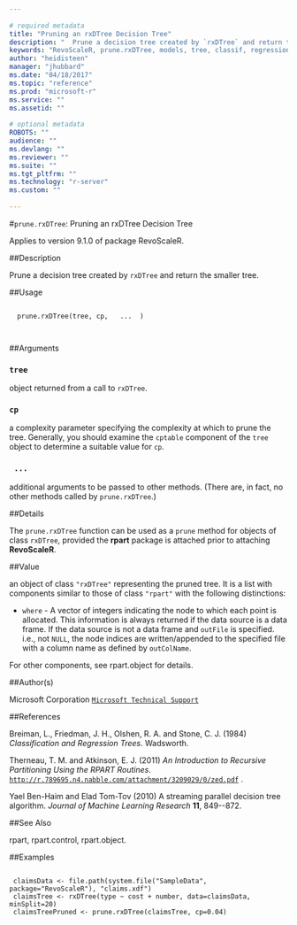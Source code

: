 ```yaml
--- 
 
# required metadata 
title: "Pruning an rxDTree Decision Tree" 
description: " 	Prune a decision tree created by `rxDTree` and return the smaller tree. " 
keywords: "RevoScaleR, prune.rxDTree, models, tree, classif, regression" 
author: "heidisteen" 
manager: "jhubbard" 
ms.date: "04/18/2017" 
ms.topic: "reference" 
ms.prod: "microsoft-r" 
ms.service: "" 
ms.assetid: "" 
 
# optional metadata 
ROBOTS: "" 
audience: "" 
ms.devlang: "" 
ms.reviewer: "" 
ms.suite: "" 
ms.tgt_pltfrm: "" 
ms.technology: "r-server" 
ms.custom: "" 
 
--- 
```

 
 
 
 #`prune.rxDTree`: Pruning an rxDTree Decision Tree

 Applies to version 9.1.0 of package RevoScaleR.
 
 ##Description
 
Prune a decision tree created by `rxDTree` and return the smaller tree.
 
 
 ##Usage

```   
  
  prune.rxDTree(tree, cp,   ...  )
      
 
```
 
 ##Arguments

   
    
 ### `tree`
  object returned from a call to `rxDTree`. 
  
    
 ### `cp`
  a complexity parameter specifying the complexity at which to prune the tree. Generally, you should examine the `cptable` component of the `tree` object to determine a suitable value for `cp`. 
  
    
 ### ` ...`
  additional arguments to be passed to other methods. (There are, in fact, no other methods called by `prune.rxDTree`.) 
  
 
 
 
 
 ##Details
 
The `prune.rxDTree` function can be used as a `prune` method for objects of
class `rxDTree`, provided the **rpart** package is attached prior to attaching 
**RevoScaleR**.
 
 
 ##Value
 
an object of class `"rxDTree"` representing the pruned tree. 
It is a list with components similar to those of class `"rpart"` with the following distinctions:


* `where` -  A vector of integers indicating the node to which each point is allocated.  This information is always returned if the data source is a data frame.  If the data source is not a data frame and `outFile` is specified.  i.e., not `NULL`, the node indices are written/appended to  the specified file with a column name as defined by `outColName`.



For other components, see rpart.object for details.
 
 ##Author(s)
 
Microsoft Corporation [`Microsoft Technical Support`](https://go.microsoft.com/fwlink/?LinkID=698556&clcid=0x409)

 
 
 ##References
 
Breiman, L., Friedman, J. H., Olshen, R. A. and Stone, C. J. (1984)
*Classification and Regression Trees*.
Wadsworth.

Therneau, T. M. and Atkinson, E. J. (2011)
*An Introduction to Recursive Partitioning Using the RPART Routines*.
[`http://r.789695.n4.nabble.com/attachment/3209029/0/zed.pdf`](http://r.789695.n4.nabble.com/attachment/3209029/0/zed.pdf)
.

Yael Ben-Haim and Elad Tom-Tov (2010)
A streaming parallel decision tree algorithm.
*Journal of Machine Learning Research* **11**, 849--872. 
 
 
 ##See Also
 
rpart, rpart.control, rpart.object.
   
 ##Examples

 ```
   
  claimsData <- file.path(system.file("SampleData", package="RevoScaleR"), "claims.xdf")
  claimsTree <- rxDTree(type ~ cost + number, data=claimsData, minSplit=20)
  claimsTreePruned <- prune.rxDTree(claimsTree, cp=0.04)
 
```
 
 
 
 
 
